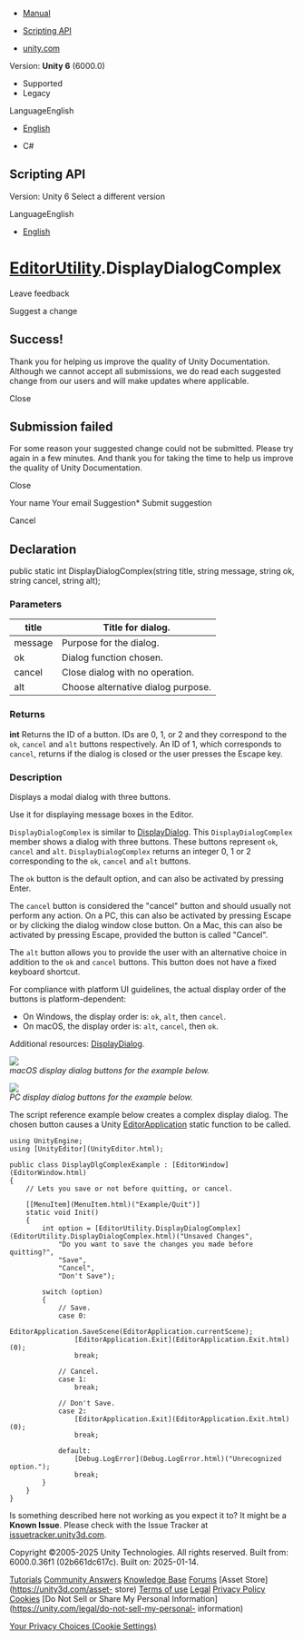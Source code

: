 [ ]()

  * [Manual](../Manual/index.html)
  * [Scripting API](../ScriptReference/index.html)

  * [unity.com](https://unity.com/)

Version: **Unity 6** (6000.0)

  * Supported
  * Legacy

LanguageEnglish

  * [English]()

  * C#

[ ](https://docs.unity3d.com)

## Scripting API

Version: Unity 6 Select a different version

LanguageEnglish

  * [English]()

#  [EditorUtility](EditorUtility.html).DisplayDialogComplex

Leave feedback

Suggest a change

## Success!

Thank you for helping us improve the quality of Unity Documentation. Although
we cannot accept all submissions, we do read each suggested change from our
users and will make updates where applicable.

Close

## Submission failed

For some reason your suggested change could not be submitted. Please <a>try
again</a> in a few minutes. And thank you for taking the time to help us
improve the quality of Unity Documentation.

Close

Your name Your email Suggestion* Submit suggestion

Cancel

[ ]()

## Declaration

public static int DisplayDialogComplex(string title, string message, string
ok, string cancel, string alt);

### Parameters

title | Title for dialog.  
---|---  
message | Purpose for the dialog.  
ok | Dialog function chosen.  
cancel | Close dialog with no operation.  
alt | Choose alternative dialog purpose.  
  
### Returns

**int** Returns the ID of a button. IDs are 0, 1, or 2 and they correspond to
the `ok`, `cancel` and `alt` buttons respectively. An ID of 1, which
corresponds to `cancel`, returns if the dialog is closed or the user presses
the Escape key.

### Description

Displays a modal dialog with three buttons.

Use it for displaying message boxes in the Editor.  
  
`DisplayDialogComplex` is similar to
[DisplayDialog](EditorUtility.DisplayDialog.html). This `DisplayDialogComplex`
member shows a dialog with three buttons. These buttons represent `ok`,
`cancel` and `alt`. `DisplayDialogComplex` returns an integer 0, 1 or 2
corresponding to the `ok`, `cancel` and `alt` buttons.  
  
The `ok` button is the default option, and can also be activated by pressing
Enter.  
  
The `cancel` button is considered the "cancel" button and should usually not
perform any action. On a PC, this can also be activated by pressing Escape or
by clicking the dialog window close button. On a Mac, this can also be
activated by pressing Escape, provided the button is called "Cancel".  
  
The `alt` button allows you to provide the user with an alternative choice in
addition to the `ok` and `cancel` buttons. This button does not have a fixed
keyboard shortcut.  
  
For compliance with platform UI guidelines, the actual display order of the
buttons is platform-dependent:

  * On Windows, the display order is: `ok`, `alt`, then `cancel`.
  * On macOS, the display order is: `alt`, `cancel`, then `ok`.

Additional resources: [DisplayDialog](EditorUtility.DisplayDialog.html).  
  
![](../StaticFiles/ScriptRefImages/EditorUtilityDisplayDialogComplex-osx.png)  
_macOS display dialog buttons for the example below._  
  
  
![](../StaticFiles/ScriptRefImages/EditorUtilityDisplayDialogComplex-pc.png)  
_PC display dialog buttons for the example below._  
  
The script reference example below creates a complex display dialog. The
chosen button causes a Unity [EditorApplication](EditorApplication.html)
static function to be called.

    
    
    using UnityEngine;
    using [UnityEditor](UnityEditor.html);  
      
    public class DisplayDlgComplexExample : [EditorWindow](EditorWindow.html)
    {
        // Lets you save or not before quitting, or cancel.  
      
        [[MenuItem](MenuItem.html)("Example/Quit")]
        static void Init()
        {
            int option = [EditorUtility.DisplayDialogComplex](EditorUtility.DisplayDialogComplex.html)("Unsaved Changes",
                "Do you want to save the changes you made before quitting?",
                "Save",
                "Cancel",
                "Don't Save");  
      
            switch (option)
            {
                // Save.
                case 0:
                    EditorApplication.SaveScene(EditorApplication.currentScene);
                    [EditorApplication.Exit](EditorApplication.Exit.html)(0);
                    break;  
      
                // Cancel.
                case 1:
                    break;  
      
                // Don't Save.
                case 2:
                    [EditorApplication.Exit](EditorApplication.Exit.html)(0);
                    break;  
      
                default:
                    [Debug.LogError](Debug.LogError.html)("Unrecognized option.");
                    break;
            }
        }
    }
    

Is something described here not working as you expect it to? It might be a
**Known Issue**. Please check with the Issue Tracker at
[issuetracker.unity3d.com](https://issuetracker.unity3d.com).

Copyright ©2005-2025 Unity Technologies. All rights reserved. Built from:
6000.0.36f1 (02b661dc617c). Built on: 2025-01-14.

[Tutorials](https://unity3d.com/learn) [Community
Answers](https://answers.unity3d.com) [Knowledge
Base](https://support.unity3d.com/hc/en-us)
[Forums](https://forum.unity3d.com) [Asset Store](https://unity3d.com/asset-
store) [Terms of use](https://docs.unity3d.com/Manual/TermsOfUse.html)
[Legal](https://unity.com/legal) [Privacy
Policy](https://unity.com/legal/privacy-policy)
[Cookies](https://unity.com/legal/cookie-policy) [Do Not Sell or Share My
Personal Information](https://unity.com/legal/do-not-sell-my-personal-
information)

[Your Privacy Choices (Cookie Settings)](javascript:void\(0\);)

